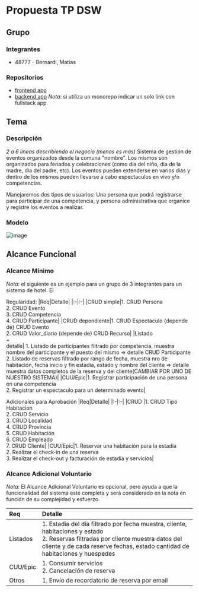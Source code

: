 # Propuesta TP DSW

## Grupo
### Integrantes
* 48777 - Bernardi, Matias

### Repositorios
* [frontend app](http://hyperlinkToGihubOrGitlab)
* [backend app](http://hyperlinkToGihubOrGitlab)
*Nota*: si utiliza un monorepo indicar un solo link con fullstack app.

## Tema
### Descripción
*2 a 6 líneas describiendo el negocio (menos es más)*
Sistema de gestión de eventos organizados desde la comuna "nombre". Los mismos son organizados para feriados y celebraciones (como día del niño, dia de la madre, dia del padre, etc). Los eventos pueden extenderse en varios días y dentro de los mismos pueden llevarse a cabo espectaculos en vivo y/o competencias. 

Manejaremos dos tipos de usuarios: Una persona que podrá registrarse para participar de una competencia, y persona administrativa que organice y registre los eventos a realizar.

### Modelo
![image](https://github.com/MatiBerna/TP-DSW/assets/128424988/e2f43240-98a2-420c-8bd5-854814e43c42)


## Alcance Funcional 

### Alcance Mínimo

*Nota*: el siguiente es un ejemplo para un grupo de 3 integrantes para un sistema de hotel. El 

Regularidad:
|Req|Detalle|
|:-|:-|
|CRUD simple|1. CRUD Persona<br>2. CRUD Evento<br>3. CRUD Competencia<br>4. CRUD Participante|
|CRUD dependiente|1. CRUD Espectaculo {depende de} CRUD Evento<br>2. CRUD Valor_diario {depende de} CRUD Recurso|
|Listado<br>+<br>detalle| 1. Listado de participantes filtrado por competencia, muestra nombre del participante y el puesto del mismo => detalle CRUD Participante<br> 2. Listado de reservas filtrado por rango de fecha, muestra nro de habitación, fecha inicio y fin estadía, estado y nombre del cliente => detalle muestra datos completos de la reserva y del cliente(CAMBIAR POR UNO DE NUESTRO SISTEMA)| 
|CUU/Epic|1. Registrar participación de una persona en una competencia<br>2. Registrar un espectaculo para un determinado evento|


Adicionales para Aprobación
|Req|Detalle|
|:-|:-|
|CRUD |1. CRUD Tipo Habitacion<br>2. CRUD Servicio<br>3. CRUD Localidad<br>4. CRUD Provincia<br>5. CRUD Habitación<br>6. CRUD Empleado<br>7. CRUD Cliente|
|CUU/Epic|1. Reservar una habitación para la estadía<br>2. Realizar el check-in de una reserva<br>3. Realizar el check-out y facturación de estadía y servicios|


### Alcance Adicional Voluntario

*Nota*: El Alcance Adicional Voluntario es opcional, pero ayuda a que la funcionalidad del sistema esté completa y será considerado en la nota en función de su complejidad y esfuerzo.

|Req|Detalle|
|:-|:-|
|Listados |1. Estadía del día filtrado por fecha muestra, cliente, habitaciones y estado <br>2. Reservas filtradas por cliente muestra datos del cliente y de cada reserve fechas, estado cantidad de habitaciones y huespedes|
|CUU/Epic|1. Consumir servicios<br>2. Cancelación de reserva|
|Otros|1. Envío de recordatorio de reserva por email|
